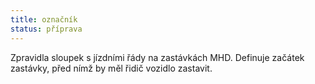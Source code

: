 ```yaml
---
title: označník
status: příprava
---
```


Zpravidla sloupek s jízdními řády na zastávkách MHD. Definuje začátek zastávky, před nímž by měl řidič vozidlo zastavit.
